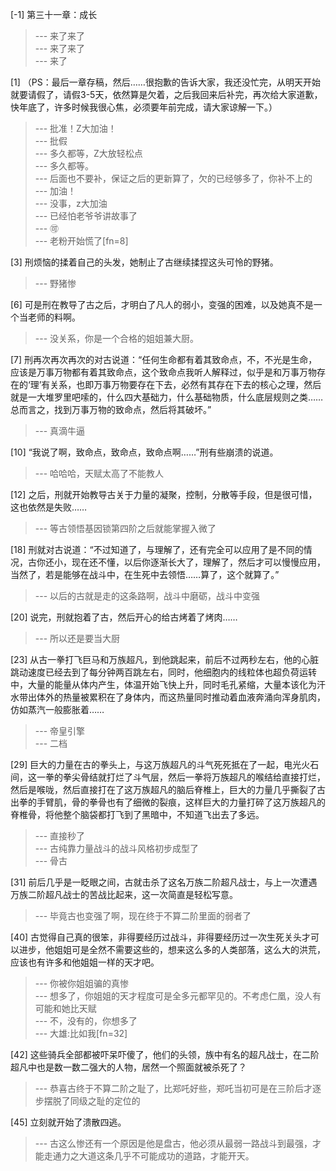 
[-1] 第三十一章：成长
>--- 来了来了<br>
>--- 来了来了<br>
>--- 来了<br>

[1] （PS：最后一章存稿，然后……很抱歉的告诉大家，我还没忙完，从明天开始就要请假了，请假3-5天，依然算是欠着，之后我回来后补完，再次给大家道歉，快年底了，许多时候我很心焦，必须要年前完成，请大家谅解一下。）
>--- 批准！Z大加油！<br>
>--- 批假<br>
>--- 多久都等，Z大放轻松点<br>
>--- 多久都等。<br>
>--- 后面也不要补，保证之后的更新算了，欠的已经够多了，你补不上的<br>
>--- 加油！<br>
>--- 没事，z大加油<br>
>--- 已经怕老爷爷讲故事了<br>
>--- 🉑️<br>
>--- 老粉开始慌了[fn=8]<br>

[3] 刑烦恼的揉着自己的头发，她制止了古继续揉捏这头可怜的野猪。
>--- 野猪惨<br>

[6] 可是刑在教导了古之后，才明白了凡人的弱小，变强的困难，以及她真不是一个当老师的料啊。
>--- 没关系，你是一个合格的姐姐兼大厨。<br>

[7] 刑再次再次再次的对古说道：“任何生命都有着其致命点，不，不光是生命，应该是万事万物都有着其致命点，这个致命点我听人解释过，似乎是和万事万物存在的‘理’有关系，也即万事万物要存在下去，必然有其存在下去的核心之理，然后就是一大堆罗里吧嗦的，什么四大基础力，什么基础物质，什么底层规则之类……总而言之，找到万事万物的致命点，然后将其破坏。”
>--- 真滴牛逼<br>

[10] “我说了啊，致命点，致命点，致命点啊……”刑有些崩溃的说道。
>--- 哈哈哈，天赋太高了不能教人<br>

[12] 之后，刑就开始教导古关于力量的凝聚，控制，分散等手段，但是很可惜，这也依然是失败……
>--- 等古领悟基因锁第四阶之后就能掌握入微了<br>

[18] 刑就对古说道：“不过知道了，与理解了，还有完全可以应用了是不同的情况，古你还小，现在还不懂，以后你逐渐长大了，理解了，然后才可以慢慢应用，当然了，若是能够在战斗中，在生死中去领悟……算了，这个就算了。”
>--- 以后的古就是走的这条路啊，战斗中磨砺，战斗中变强<br>

[20] 说完，刑就抱着了古，然后开心的给古烤着了烤肉……
>--- 所以还是要当大厨<br>

[23] 从古一拳打飞巨马和万族超凡，到他跳起来，前后不过两秒左右，他的心脏跳动速度已经去到了每分钟两百跳左右，同时，他细胞内的线粒体也超负荷运转中，大量的能量从体内产生，体温开始飞快上升，同时毛孔紧缩，大量本该化为汗水带出体外的热量被累积在了身体内，而这热量同时推动着血液奔涌向浑身肌肉，仿如蒸汽一般膨胀着……
>--- 帝皇引擎<br>
>--- 二档<br>

[29] 巨大的力量在古的拳头上，与这万族超凡的斗气死死抵在了一起，电光火石间，这一拳的拳尖骨结就打烂了斗气层，然后一拳将万族超凡的喉结给直接打烂，然后是喉咙，然后直接打在了这万族超凡的脑后脊椎上，巨大的力量几乎撕裂了古出拳的手臂肌，骨的拳骨也有了细微的裂痕，这样巨大的力量打碎了这万族超凡的脊椎骨，将他整个脑袋都打飞到了黑暗中，不知道飞出去了多远。
>--- 直接秒了<br>
>--- 古纯靠力量战斗的战斗风格初步成型了<br>
>--- 骨古<br>

[31] 前后几乎是一眨眼之间，古就击杀了这名万族二阶超凡战士，与上一次遭遇万族二阶超凡战士的苦战比起来，这一次简直是轻松写意。
>--- 毕竟古也变强了啊，现在终于不算二阶里面的弱者了<br>

[40] 古觉得自己真的很笨，非得要经历过战斗，非得要经历过一次生死关头才可以进步，他姐姐可是全然不需要这些的，想来这么多的人类部落，这么大的洪荒，应该也有许多和他姐姐一样的天才吧。
>--- 你被你姐姐骗的真惨<br>
>--- 想多了，你姐姐的天才程度可是全多元都罕见的。不考虑仁凰，没人有可能和她比天赋<br>
>--- 不，没有的，你想多了<br>
>--- 大雄:比如我[fn=32]<br>

[42] 这些骑兵全部都被吓呆吓傻了，他们的头领，族中有名的超凡战士，在二阶超凡中也是数一数二强大的人物，居然一个照面就被杀死了？
>--- 恭喜古终于不算二阶之耻了，比郑吒好些，郑吒当初可是在三阶后才逐步摆脱了同级之耻的定位的<br>

[45] 立刻就开始了溃散四逃。
>--- 古这么惨还有一个原因是他是盘古，他必须从最弱一路战斗到最强，才能走通力之大道这条几乎不可能成功的道路，才能开天。<br>
